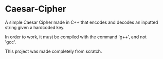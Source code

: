 # Caesar-Cipher
A simple Caesar Cipher made in C++ that encodes and decodes an inputted string given a hardcoded key.

In order to work, it must be compiled with the command 'g++', and not 'gcc'.


This project was made completely from scratch.

